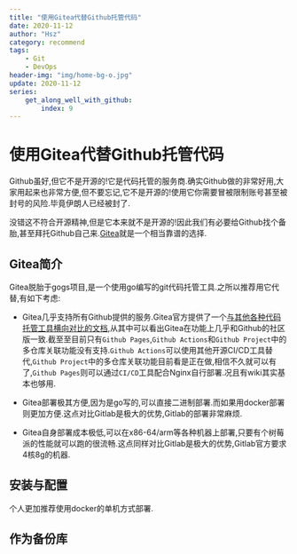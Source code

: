 ```yaml
---
title: "使用Gitea代替Github托管代码"
date: 2020-11-12
author: "Hsz"
category: recommend
tags:
    - Git
    - DevOps
header-img: "img/home-bg-o.jpg"
update: 2020-11-12
series:
    get_along_well_with_github:
        index: 9
---
```

# 使用Gitea代替Github托管代码

Github虽好,但它不是开源的!它是代码托管的服务商.确实Github做的非常好用,大家用起来也非常方便,但不要忘记,它不是开源的!使用它你需要冒被限制账号甚至被封号的风险.毕竟伊朗人已经被封了.

没错这不符合开源精神,但是它本来就不是开源的!因此我们有必要给Github找个备胎,甚至拜托Github自己来.[Gitea](https://github.com/go-gitea/gitea)就是一个相当靠谱的选择.

<!--more-->

## Gitea简介

Gitea脱胎于gogs项目,是一个使用go编写的git代码托管工具.之所以推荐用它代替,有如下考虑:

+ Gitea几乎支持所有Github提供的服务.Gitea官方提供了一个[与其他各种代码托管工具横向对比的文档](https://docs.gitea.io/zh-cn/comparison/),从其中可以看出Gitea在功能上几乎和Github的社区版一致.截至至目前只有`Github Pages`,`Github Actions`和`Github Project`中的多仓库关联功能没有支持.`Github Actions`可以使用其他开源CI/CD工具替代,`Github Project`中的多仓库关联功能目前看是正在做,相信不久就可以有了,`Github Pages`则可以通过`CI/CD`工具配合Nginx自行部署.况且有wiki其实基本也够用.

+ Gitea部署极其方便,因为是go写的,可以直接二进制部署.而如果用docker部署则更加方便.这点对比Gitlab是极大的优势,Gitlab的部署非常麻烦.

+ Gitea自身部署成本极低,可以在x86-64/arm等各种机器上部署,只要有个树莓派的性能就可以跑的很流畅.这点同样对比Gitlab是极大的优势,Gitlab官方要求4核8g的机器.

## 安装与配置

个人更加推荐使用docker的单机方式部署.



## 作为备份库

